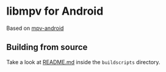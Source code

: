 # libmpv for Android

Based on [mpv-android](https://github.com/mpv-android/mpv-android)

## Building from source

Take a look at [README.md](buildscripts/README.md) inside the `buildscripts` directory.
